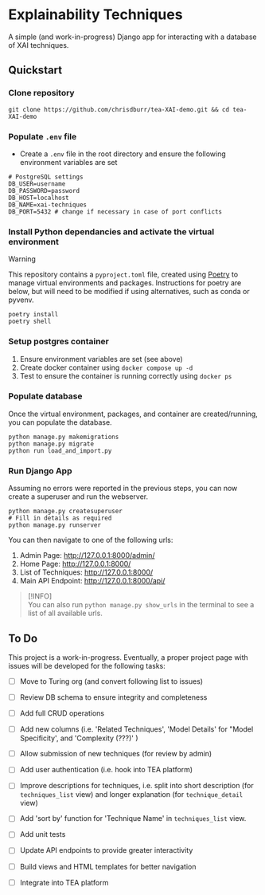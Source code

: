 # Explainability Techniques

A simple (and work-in-progress) Django app for interacting with a database of XAI techniques. 

## Quickstart

### Clone repository

```shell
git clone https://github.com/chrisdburr/tea-XAI-demo.git && cd tea-XAI-demo
```

### Populate `.env` file

- Create a `.env` file in the root directory and ensure the following environment variables are set

```.env
# PostgreSQL settings
DB_USER=username
DB_PASSWORD=password
DB_HOST=localhost
DB_NAME=xai-techniques
DB_PORT=5432 # change if necessary in case of port conflicts
```

### Install Python dependancies and activate the virtual environment

> [!WARNING]  
> This repository contains a `pyproject.toml` file, created using [Poetry](https://python-poetry.org/docs/#installation) to manage virtual environments and packages. Instructions for poetry are below, but will need to be modified if using alternatives, such as conda or pyvenv.

```shell
poetry install
poetry shell
```

### Setup postgres container

1. Ensure environment variables are set (see above)
2. Create docker container using `docker compose up -d`
3. Test to ensure the container is running correctly using `docker ps`

### Populate database

Once the virtual environment, packages, and container are created/running, you can populate the database.

```shell
python manage.py makemigrations
python manage.py migrate
python run load_and_import.py
```

### Run Django App

Assuming no errors were reported in the previous steps, you can now create a superuser and run the webserver.

```shell
python manage.py createsuperuser
# Fill in details as required
python manage.py runserver
```

You can then navigate to one of the following urls:

1. Admin Page: http://127.0.0.1:8000/admin/
2. Home Page: http://127.0.0.1:8000/
3. List of Techniques: http://127.0.0.1:8000/
4. Main API Endpoint: http://127.0.0.1:8000/api/

> [!INFO]  
> You can also run `python manage.py show_urls` in the terminal to see a list of all available urls.

## To Do

This project is a work-in-progress. Eventually, a proper project page with issues will be developed for the following tasks:

- [ ] Move to Turing org (and convert following list to issues)
- [ ] Review DB schema to ensure integrity and completeness
- [ ] Add full CRUD operations
- [ ] Add new columns (i.e. 'Related Techniques', 'Model Details' for "Model Specificity', and 'Complexity (???)' )
- [ ] Allow submission of new techniques (for review by admin)
- [ ] Add user authentication (i.e. hook into TEA platform)
- [ ] Improve descriptions for techniques, i.e. split into short description (for `techniques_list` view) and longer explanation (for `technique_detail` view)
- [ ] Add 'sort by' function for 'Technique Name' in `techniques_list` view.
- [ ] Add unit tests
- [ ] Update API endpoints to provide greater interactivity
- [ ] Build views and HTML templates for better navigation
- [ ] Integrate into TEA platform

